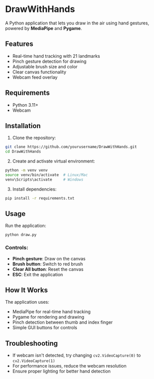# DrawWithHands

A Python application that lets you draw in the air using hand gestures, powered by **MediaPipe** and **Pygame**.

## Features
- Real-time hand tracking with 21 landmarks
- Pinch gesture detection for drawing
- Adjustable brush size and color
- Clear canvas functionality
- Webcam feed overlay

## Requirements
- Python 3.11+
- Webcam

## Installation

1. Clone the repository:
```bash
git clone https://github.com/yourusername/DrawWithHands.git
cd DrawWithHands
```

2. Create and activate virtual environment:
```bash
python -m venv venv
source venv/bin/activate  # Linux/Mac
venv\Scripts\activate     # Windows
```

3. Install dependencies:
```bash
pip install -r requirements.txt
```

## Usage
Run the application:
```bash
python draw.py
```

### Controls:
- **Pinch gesture**: Draw on the canvas
- **Brush button**: Switch to red brush
- **Clear All button**: Reset the canvas
- **ESC**: Exit the application

## How It Works
The application uses:
- MediaPipe for real-time hand tracking
- Pygame for rendering and drawing
- Pinch detection between thumb and index finger
- Simple GUI buttons for controls

## Troubleshooting
- If webcam isn't detected, try changing `cv2.VideoCapture(0)` to `cv2.VideoCapture(1)`
- For performance issues, reduce the webcam resolution
- Ensure proper lighting for better hand detection

